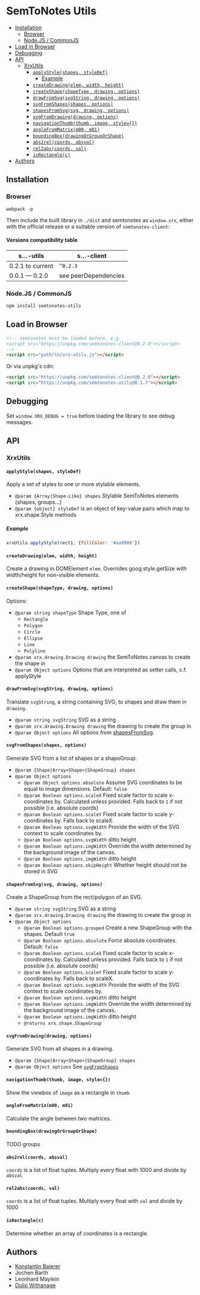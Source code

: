 # SemToNotes Utils

<!-- BEGIN-MARKDOWN-TOC -->
* [Installation](#installation)
	* [Browser](#browser)
	* [Node.JS / CommonJS](#nodejs--commonjs)
* [Load in Browser](#load-in-browser)
* [Debugging](#debugging)
* [API](#api)
	* [XrxUtils](#xrxutils)
		* [`applyStyle(shapes, styleDef)`](#applystyleshapes-styledef)
			* [Example](#example)
		* [`createDrawing(elem, width, height)`](#createdrawingelem-width-height)
		* [`createShape(shapeType, drawing, options)`](#createshapeshapetype-drawing-options)
		* [`drawFromSvg(svgString, drawing, options)`](#drawfromsvgsvgstring-drawing-options)
		* [`svgFromShapes(shapes, options)`](#svgfromshapesshapes-options)
		* [`shapesFromSvg(svg, drawing, options)`](#shapesfromsvgsvg-drawing-options)
		* [`svgFromDrawing(drawing, options)`](#svgfromdrawingdrawing-options)
		* [`navigationThumb(thumb, image, style={})`](#navigationthumbthumb-image-style---)
		* [`angleFromMatrix(m00, m01)`](#anglefrommatrixm00-m01)
		* [`boundingBox(drawingOrGroupOrShape)`](#boundingboxdrawingorgrouporshape)
		* [`abs2rel(coords, absval)`](#abs2relcoords-absval)
		* [`rel2abs(coords, val)`](#rel2abscoords-val)
		* [`isRectangle(c)`](#isrectanglec)
* [Authors](#authors)

<!-- END-MARKDOWN-TOC -->

## Installation

### Browser

```
webpack -p
```

Then include the built library in `./dist` and semtonotes as `window.xrx`,
either with the official release or a suitable version of `semtonotes-client`:

#### Versions compatibility table

| s…-utils          | s…-client             |
|------------------ |---------------------- |
| 0.2.1 to current  | `^0.2.3`              |
| 0.0.1 — 0.2.0     | see peerDependencies  |


### Node.JS / CommonJS

```sh
npm install semtonotes-utils
```

## Load in Browser

```html
<!-- semtonotes must be loaded before, e.g.
<script src="https://unpkg.com/semtonotes-client@0.2.0"></script>
-->
<script src="path/to/xrx-utils.js"></script>
```

Or via unpkg's cdn:

```html
<script src="https://unpkg.com/semtonotes-client@0.2.0"></script>
<script src="https://unpkg.com/semtonotes-utils@0.1.7"></script>
```

## Debugging

Set `window.XRX_DEBUG = true` before loading the library to see debug messages.

## API

<!-- BEGIN-RENDER src/xrx-utils.js -->
### XrxUtils
#### `applyStyle(shapes, styleDef)`
Apply a set of styles to one or more stylable elements.

- `@param {Array|Shape-Like} shapes` Stylable SemToNotes elements (shapes, groups...)
- `@param {object} styleDef` is an object of key-value pairs which map to xrx.shape.Style
methods

##### Example

```js
xrxUtils.applyStyle(rect1, {fillColor: '#aa9900'})
```
#### `createDrawing(elem, width, height)`
Create a drawing in DOMElement `elem`. Overrides goog.style.getSize with
width/height for non-visible elements.
#### `createShape(shapeType, drawing, options)`
Options:
- `@param string shapeType` Shape Type, one of
  - `Rectangle`
  - `Polygon`
  - `Circle`
  - `Ellipse`
  - `Line`
  - `Polyline`
- `@param xrx.drawing.Drawing drawing` the SemToNotes canvas to create the shape in
- `@param Object options` Options that are interpreted as setter calls, c.f. applyStyle
#### `drawFromSvg(svgString, drawing, options)`
Translate `svgString`, a string containing SVG, to shapes and draw them
in `drawing`.
- `@param string svgString` SVG as a string
- `@param xrx.drawing.Drawing drawing` the drawing to create the group in
- `@param Object options` All options from [shapesFromSvg](#shapesFromSvg).

#### `svgFromShapes(shapes, options)`

Generate SVG from a list of shapes or a shapeGroup.

- `@param {Shape|Array<Shape>|ShapeGroup} shapes`
- `@param Object options`
  - `@param Object options.absolute` Assume SVG coordinates to be equal to image dimensions. Default: `false`
  - `@param Boolean options.scaleX` Fixed scale factor to scale
         x-coordinates by.  Calculated unless provided. Falls back to
         `1` if not possible (i.e. absolute coords)
  - `@param Boolean options.scaleY` Fixed scale factor to scale
         y-coordinates by. Falls back to scaleX.
  - `@param Boolean options.svgWidth` Provide the width of the SVG
         context to scale coordinates by.
  - `@param Boolean options.svgWidth` ditto height
  - `@param Boolean options.imgWidth` Override the width determined by
         the background image of the canvas.
  - `@param Boolean options.imgWidth` ditto height
  - `@param Boolean options.skipHeight` Whether height should not be stored in SVG

#### `shapesFromSvg(svg, drawing, options)`

Create a ShapeGroup from the rect/polygon of an SVG.
- `@param string svgString` SVG as a string
- `@param xrx.drawing.Drawing drawing` the drawing to create the group in
- `@param Object options`
  - `@param Boolean options.grouped` Create a new ShapeGroup with the shapes. Default `true`
  - `@param Boolean options.absolute` Force absolute coordinates. Default: `false`
  - `@param Boolean options.scaleX` Fixed scale factor to scale
         x-coordinates by.  Calculated unless provided. Falls back to
         `1` if not possible (i.e. absolute coords)
  - `@param Boolean options.scaleY` Fixed scale factor to scale
         y-coordinates by. Falls back to scaleX.
  - `@param Boolean options.svgWidth` Provide the width of the SVG
         context to scale coordinates by.
  - `@param Boolean options.svgWidth` ditto height
  - `@param Boolean options.imgWidth` Override the width determined by
         the background image of the canvas.
  - `@param Boolean options.imgWidth` ditto height
  - `@returns xrx.shape.ShapeGroup`
#### `svgFromDrawing(drawing, options)`

Generate SVG from all shapes in a drawing.

- `@param {Shape|Array<Shape>|ShapeGroup} shapes`
- `@param Object options` See [`svgFromShapes`](#svgfromshapesshapes-options)
#### `navigationThumb(thumb, image, style={})`
Show the viewbox of `image` as a rectangle in `thumb`
#### `angleFromMatrix(m00, m01)`
Calculate the angle between two matrices.
#### `boundingBox(drawingOrGroupOrShape)`
TODO groups
#### `abs2rel(coords, absval)`
`coords` is a list of float tuples. Multiply every float with 1000 and divide by `absval`
#### `rel2abs(coords, val)`
`coords` is a list of float tuples. Multiply every float with `val` and divide by 1000
#### `isRectangle(c)`
Determine whether an array of coordinates is a rectangle.

<!-- END-RENDER -->

## Authors

* [Konstantin Baierer](https://github.com/kba)
* Jochen Barth
* Leonhard Maylein
* [Dulip Withanage](https://github.com/withanage)
